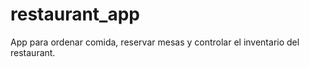 # restaurant_app
App para ordenar comida, reservar mesas y controlar el inventario del restaurant. 
